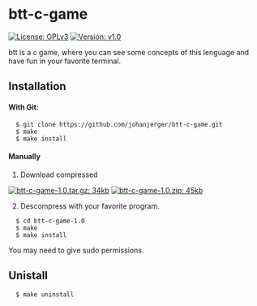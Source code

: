 # btt-c-game
[![License: GPLv3](https://img.shields.io/badge/License-GPL%20v3-blue.svg)](http://www.gnu.org/license/gpl-3.0)
[![Version: v1.0](https://img.shields.io/badge/Version-v1.0-blue.svg)](https://github.com/johanjerger/btt-c-game/releases/v1.0)
  
  btt is a c game, where you can see some concepts of this lenguage and have fun in your favorite terminal.
  
## Installation
  
#### With Git:
    
  ```
    $ git clone https://github.com/johanjerger/btt-c-game.git
    $ make
    $ make install
  ```
    
#### Manually
  
  1. Download compressed 
  
  [![btt-c-game-1.0.tar.gz: 34kb](https://img.shields.io/badge/btt--c--game--1.0.tar.gz-34kb-blue.svg)](https://github.com/johanjerger/btt-c-game/archive/v1.0.tar.gz) 
  [![btt-c-game-1.0.zip: 45kb](https://img.shields.io/badge/btt--c--game--1.0.zip-45kb-blue.svg)](https://github.com/johanjerger/btt-c-game/archive/v1.0.zip)
  
  2. Descompress with your favorite program.
  
  ```
    $ cd btt-c-game-1.0
    $ make
    $ make install
  ```
  You may need to give sudo permissions.
  
## Unistall
  
  ```
    $ make uninstall
  ```
